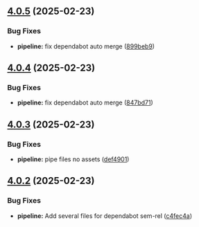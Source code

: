 ## [4.0.5](https://github.com/derBobby/java-pipelines/compare/v4.0.4...v4.0.5) (2025-02-23)


### Bug Fixes

* **pipeline:** fix dependabot auto merge ([899beb9](https://github.com/derBobby/java-pipelines/commit/899beb94f05464810216d360390f7400e013ac2a))

## [4.0.4](https://github.com/derBobby/java-pipelines/compare/v4.0.3...v4.0.4) (2025-02-23)


### Bug Fixes

* **pipeline:** fix dependabot auto merge ([847bd71](https://github.com/derBobby/java-pipelines/commit/847bd71a85b0a7f91a3099f64c75ec02bee0ff95))

## [4.0.3](https://github.com/derBobby/java-pipelines/compare/v4.0.2...v4.0.3) (2025-02-23)


### Bug Fixes

* **pipeline:** pipe files no assets ([def4901](https://github.com/derBobby/java-pipelines/commit/def490135eb3997f3213b4f10f917538e7d65691))

## [4.0.2](https://github.com/derBobby/java-pipelines/compare/v4.0.1...v4.0.2) (2025-02-23)


### Bug Fixes

* **pipeline:** Add several files for dependabot sem-rel ([c4fec4a](https://github.com/derBobby/java-pipelines/commit/c4fec4a1ed18fee5530a1d26c83b0bfd6f3c1d35))
